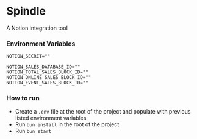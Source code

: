 # Spindle
A Notion integration tool

### Environment Variables

```
NOTION_SECRET=""

NOTION_SALES_DATABASE_ID=""
NOTION_TOTAL_SALES_BLOCK_ID=""
NOTION_ONLINE_SALES_BLOCK_ID=""
NOTION_EVENT_SALES_BLOCK_ID=""
```

### How to run

- Create a `.env` file at the root of the project and populate with previous listed environment variables
- Run `bun install` in the root of the project
- Run `bun start`
